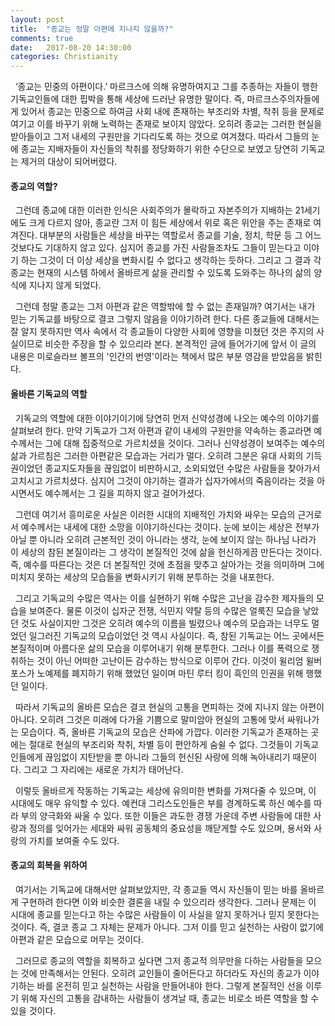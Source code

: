 ```yaml
---
layout: post
title:  "종교는 정말 아편에 지나지 않을까?"
comments: true
date:   2017-08-20 14:30:00
categories: Christianity
---
```


&nbsp; ‘종교는 민중의 아편이다.’ 마르크스에 의해 유명하여지고 그를 추종하는 자들이 행한 기독교인들에 대한 핍박을 통해 세상에 드러난 유명한 말이다. 즉, 마르크스주의자들에게 있어서 종교는 민중으로 하여금 사회 내에 존재하는 부조리와 차별, 착취 등을 문제로 여기고 이를 바꾸기 위해 노력하는 존재로 보이지 않았다. 오히려 종교는 그러한 현실을 받아들이고 그저 내세의 구원만을 기다리도록 하는 것으로 여겨졌다. 따라서 그들의 눈에 종교는 지배자들이 자신들의 착취를 정당화하기 위한 수단으로 보였고 당연히 기독교는 제거의 대상이 되어버렸다.

#### 종교의 역할? ####

&nbsp; 그런데 종교에 대한 이러한 인식은 사회주의가 몰락하고 자본주의가 지배하는 21세기에도 크게 다르지 않아, 종교란 그저 이 힘든 세상에서 위로 혹은 위안을 주는 존재로 여겨진다. 대부분의 사람들은 세상을 바꾸는 역할로서 종교를 기술, 정치, 학문 등 그 어느 것보다도 기대하지 않고 있다. 심지어 종교를 가진 사람들조차도 그들이 믿는다고 이야기 하는 그것이 더 이상 세상을 변화시킬 수 없다고 생각하는 듯하다. 그리고 그 결과 각 종교는 현재의 시스템 하에서 올바르게 삶을 관리할 수 있도록 도와주는 하나의 삶의 양식에 지나지 않게 되었다.

&nbsp; 그런데 정말 종교는 그저 아편과 같은 역할밖에 할 수 없는 존재일까? 여기서는 내가 믿는 기독교를 바탕으로 결코 그렇지 않음을 이야기하려 한다. 다른 종교들에 대해서는 잘 알지 못하지만 역사 속에서 각 종교들이 다양한 사회에 영향을 미쳤던 것은 주지의 사실이므로 비슷한 주장을 할 수 있으리라 본다. 본격적인 글에 들어가기에 앞서 이 글의 내용은 미로슬라브 볼프의 '인간의 번영'이라는 책에서 많은 부분 영감을 받았음을 밝힌다.  

#### 올바른 기독교의 역할 ####

&nbsp; 기독교의 역할에 대한 이야기이기에 당연히 먼저 신약성경에 나오는 예수의 이야기를 살펴보려 한다. 만약 기독교가 그저 아편과 같이 내세의 구원만을 약속하는 종교라면 예수께서는 그에 대해 집중적으로 가르치셨을 것이다. 그러나 신약성경이 보여주는 예수의 삶과 가르침은 그러한 아편같은 모습과는 거리가 멀다. 오히려 그분은 유대 사회의 기득권이었던 종교지도자들을 끊임없이 비판하시고, 소외되었던 수많은 사람들을 찾아가서 고치시고 가르치셨다. 심지어 그것이 야기하는 결과가 십자가에서의 죽음이라는 것을 아시면서도 예수께서는 그 길을 피하지 않고 걸어가셨다.

&nbsp; 그런데 여기서 흥미로운 사실은 이러한 시대의 지배적인 가치와 싸우는 모습의 근거로서 예수께서는 내세에 대한 소망을 이야기하신다는 것이다. 눈에 보이는 세상은 전부가 아닐 뿐 아니라 오히려 근본적인 것이 아니라는 생각, 눈에 보이지 않는 하나님 나라가 이 세상의 참된 본질이라는 그 생각이 본질적인 것에 삶을 헌신하게끔 만든다는 것이다. 즉, 예수를 따른다는 것은 더 본질적인 것에 초점을 맞추고 살아가는 것을 의미하며 그에 미치지 못하는 세상의 모습들을 변화시키기 위해 분투하는 것을 내포한다.

&nbsp; 그리고 기독교의 수많은 역사는 이를 실현하기 위해 수많은 고난을 감수한 제자들의 모습을 보여준다. 물론 이것이 십자군 전쟁, 식민지 약탈 등의 수많은 얼룩진 모습을 낳았던 것도 사실이지만 그것은 오히려 예수의 이름을 빌렸으나 예수의 모습과는 너무도 멀었던 일그러진 기독교의 모습이었던 것 역시 사실이다. 즉, 참된 기독교는 어느 곳에서든 본질적이며 아름다운 삶의 모습을 이루어내기 위해 분투한다. 그러나 이를 폭력으로 쟁취하는 것이 아닌 어떠한 고난이든 감수하는 방식으로 이루어 간다. 이것이 윌리엄 윌버포스가 노예제를 폐지하기 위해 했었던 일이며 마틴 루터 킹이 흑인의 인권을 위해 행했던 일이다.

&nbsp; 따라서 기독교의 올바른 모습은 결코 현실의 고통을 면피하는 것에 지나지 않는 아편이 아니다. 오히려 그것은 미래에 다가올 기쁨으로 말미암아 현실의 고통에 맞서 싸워나가는 모습이다. 즉, 올바른 기독교의 모습은 산파에 가깝다. 이러한 기독교가 존재하는 곳에는 절대로 현실의 부조리와 착취, 차별 등이 편안하게 숨쉴 수 없다. 그것들이 기독교인들에게 끊임없이 지탄받을 뿐 아니라 그들의 헌신된 사랑에 의해 녹아내리기 때문이다. 그리고 그 자리에는 새로운 가치가 태어난다.

&nbsp; 이렇듯 올바르게 작동하는 기독교는 세상에 유의미한 변화를 가져다줄 수 있으며, 이 시대에도 매우 유익할 수 있다. 예컨대 그리스도인들은 부를 경계하도록 하신 예수를 따라 부의 양극화와 싸울 수 있다. 또한 이들은 과도한 경쟁 가운데 주변 사람들에 대한 사랑과 정의를 잊어가는 세대와 싸워 공동체의 중요성을 깨닫게할 수도 있으며, 용서와 사랑의 가치를 보여줄 수도 있다.

#### 종교의 회복을 위하여 ####

&nbsp; 여기서는 기독교에 대해서만 살펴보았지만, 각 종교들 역시 자신들이 믿는 바를 올바르게 구현하려 한다면 이와 비슷한 결론을 내릴 수 있으리라 생각한다. 그러나 문제는 이 시대에 종교를 믿는다고 하는 수많은 사람들이 이 사실을 알지 못하거나 믿지 못한다는 것이다. 즉, 결코 종교 그 자체는 문제가 아니다. 그저 이를 믿고 실천하는 사람이 없기에 아편과 같은 모습으로 머무는 것이다.

&nbsp; 그러므로 종교의 역할을 회복하고 싶다면 그저 종교적 의무만을 다하는 사람들을 모으는 것에 만족해서는 안된다. 오히려 교인들이 줄어든다고 하더라도 자신의 종교가 이야기하는 바를 온전히 믿고 실천하는 사람을 만들어내야 한다. 그렇게 본질적인 선을 이루기 위해 자신의 고통을 감내하는 사람들이 생겨날 때, 종교는 비로소 바른 역할을 할 수 있을 것이다.
